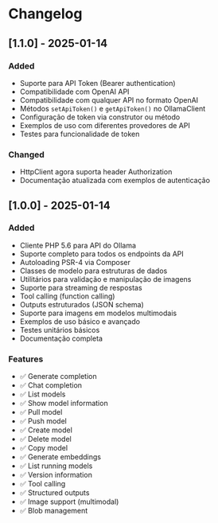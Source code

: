# Changelog

## [1.1.0] - 2025-01-14

### Added
- Suporte para API Token (Bearer authentication)
- Compatibilidade com OpenAI API
- Compatibilidade com qualquer API no formato OpenAI
- Métodos `setApiToken()` e `getApiToken()` no OllamaClient
- Configuração de token via construtor ou método
- Exemplos de uso com diferentes provedores de API
- Testes para funcionalidade de token

### Changed
- HttpClient agora suporta header Authorization
- Documentação atualizada com exemplos de autenticação

## [1.0.0] - 2025-01-14

### Added
- Cliente PHP 5.6 para API do Ollama
- Suporte completo para todos os endpoints da API
- Autoloading PSR-4 via Composer
- Classes de modelo para estruturas de dados
- Utilitários para validação e manipulação de imagens
- Suporte para streaming de respostas
- Tool calling (function calling)
- Outputs estruturados (JSON schema)
- Suporte para imagens em modelos multimodais
- Exemplos de uso básico e avançado
- Testes unitários básicos
- Documentação completa

### Features
- ✅ Generate completion
- ✅ Chat completion 
- ✅ List models
- ✅ Show model information
- ✅ Pull model
- ✅ Push model
- ✅ Create model
- ✅ Delete model
- ✅ Copy model
- ✅ Generate embeddings
- ✅ List running models
- ✅ Version information
- ✅ Tool calling
- ✅ Structured outputs
- ✅ Image support (multimodal)
- ✅ Blob management
